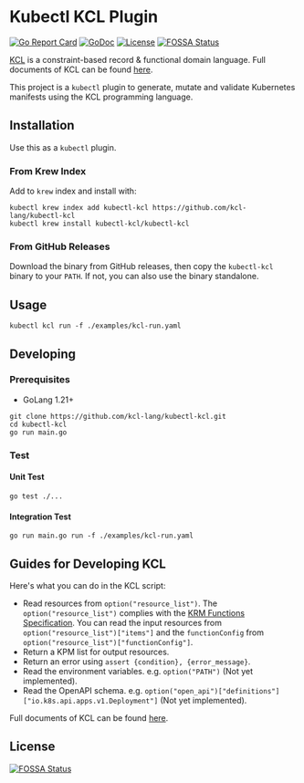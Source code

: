 # Kubectl KCL Plugin

[![Go Report Card](https://goreportcard.com/badge/github.com/kcl-lang/kubectl-kcl)](https://goreportcard.com/report/github.com/kcl-lang/kubectl-kcl)
[![GoDoc](https://godoc.org/github.com/kcl-lang/kubectl-kcl?status.svg)](https://godoc.org/github.com/kcl-lang/kubectl-kcl)
[![License](https://img.shields.io/badge/License-Apache%202.0-blue.svg)](https://github.com/kcl-lang/kubectl-kcl/blob/main/LICENSE)
[![FOSSA Status](https://app.fossa.com/api/projects/git%2Bgithub.com%2Fkcl-lang%2Fkubectl-kcl.svg?type=shield)](https://app.fossa.com/projects/git%2Bgithub.com%2Fkcl-lang%2Fkubectl-kcl?ref=badge_shield)

[KCL](https://github.com/kcl-lang/kcl) is a constraint-based record & functional domain language. Full documents of KCL can be found [here](https://kcl-lang.io/).

This project is a `kubectl` plugin to generate, mutate and validate Kubernetes manifests using the KCL programming language.

## Installation

Use this as a `kubectl` plugin.

### From Krew Index

Add to `krew` index and install with:

```shell
kubectl krew index add kubectl-kcl https://github.com/kcl-lang/kubectl-kcl
kubectl krew install kubectl-kcl/kubectl-kcl
```

### From GitHub Releases

Download the binary from GitHub releases, then copy the `kubectl-kcl` binary to your `PATH`. If not, you can also use the binary standalone.

## Usage

```shell
kubectl kcl run -f ./examples/kcl-run.yaml
```

## Developing

### Prerequisites

+ GoLang 1.21+

```shell
git clone https://github.com/kcl-lang/kubectl-kcl.git
cd kubectl-kcl
go run main.go
```

### Test

#### Unit Test

```shell
go test ./...
```

#### Integration Test

```shell
go run main.go run -f ./examples/kcl-run.yaml
```

## Guides for Developing KCL

Here's what you can do in the KCL script:

+ Read resources from `option("resource_list")`. The `option("resource_list")` complies with the [KRM Functions Specification](https://kpt.dev/book/05-developing-functions/01-functions-specification). You can read the input resources from `option("resource_list")["items"]` and the `functionConfig` from `option("resource_list")["functionConfig"]`.
+ Return a KPM list for output resources.
+ Return an error using `assert {condition}, {error_message}`.
+ Read the environment variables. e.g. `option("PATH")` (Not yet implemented).
+ Read the OpenAPI schema. e.g. `option("open_api")["definitions"]["io.k8s.api.apps.v1.Deployment"]` (Not yet implemented).

Full documents of KCL can be found [here](https://kcl-lang.io/).


## License
[![FOSSA Status](https://app.fossa.com/api/projects/git%2Bgithub.com%2Fkcl-lang%2Fkubectl-kcl.svg?type=large)](https://app.fossa.com/projects/git%2Bgithub.com%2Fkcl-lang%2Fkubectl-kcl?ref=badge_large)